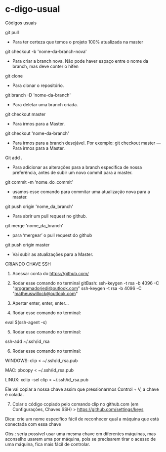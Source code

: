 # c-digo-usual

Códigos usuais

git pull
* Para ter certeza que temos o projeto 100% atualizada na master

git checkout -b 'nome-da-branch-nova'

* Para criar a branch nova. Não pode haver espaço entre o nome da branch, mas deve conter o hífen

git clone 

* Para clonar o repositório.

git branch -D 'nome-da-branch' 

* Para deletar uma branch criada.

git checkout master

* Para irmos para a Master.

git checkout 'nome-da-branch'

* Para irmos para a branch desejável. Por exemplo: git checkout master — Para irmos para a Master.

Git add .

* Para adicionar as alterações para a branch especifica de nossa preferência, antes de subir um novo commit para a master.

git commit -m ‘nome_do_commit’

* usamos esse comando para commitar uma atualização nova para a master.

git push origin 'nome_da_branch'

* Para abrir um pull request no github.

git merge 'nome_da_branch'

* para ‘mergear’ o pull request do github

git push origin master

* Vai subir as atualizações para a Master.


CRIANDO CHAVE SSH


1. Acessar conta do https://github.com/

2. Rodar esse comando no terminal gitBash:
ssh-keygen -t rsa -b 4096 -C "programadorjedi@outlook.com"
ssh-keygen -t rsa -b 4096 -C "matheuswillock@outlook.com"

3. Apertar enter, enter, enter...

4. Rodar esse comando no terminal:

eval $(ssh-agent -s)

5. Rodar esse comando no terminal:

ssh-add ~/.ssh/id_rsa

6. Rodar esse comando no terminal:

WINDOWS:
clip < ~/.ssh/id_rsa.pub

MAC:
pbcopy < ~/.ssh/id_rsa.pub

LINUX:
xclip -sel clip < ~/.ssh/id_rsa.pub



Ele vai copiar a nossa chave assim que pressionarmos Control + V, a chave é colada.

7. Colar o código copiado pelo comando clip no github.com (em Configurações, Chaves SSH) > https://github.com/settings/keys


Dica: crie um nome específico fácil de reconhecer qual a máquina que está conectada com essa chave

Obs.: seria possível usar uma mesma chave em diferentes máquinas, mas aconselho usarem uma por máquina, pois se precisarem tirar o acesso de uma máquina, fica mais fácil de controlar.
